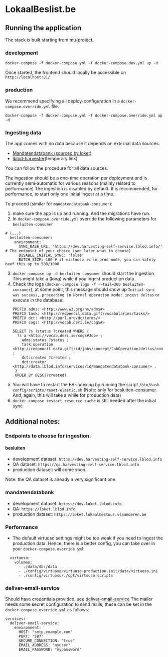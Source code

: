 # LokaalBeslist.be

## Running the application
The stack is built starting from [mu-project](https://github.com/mu-semtech/mu-project).

### development
```shell
docker-compose -f docker-compose.yml -f docker-compose.dev.yml up -d
```
Once started, the frontend should locally be accessible on `http://localhost:81/`
### production
We recommend specifying all deploy-configuration in a `docker-compose.override.yml` file.
```shell
docker-compose -f docker-compose.yml -f docker-compose.override.yml up -d
```
### Ingesting data
The app comes with no data because it depends on external data sources.

  *  [Mandatendatabank (sourced by loket)](https://loket.lokaalbestuur.vlaanderen.be/)
  *  [lblod-harvester](https://qa.harvesting-self-service.lblod.info/)(temporary link)

You can follow the procedure for all data sources.

The ingestion should be a one-time operation per deployment and is currently semi-automatic for various reasons (mainly related to performance)
The ingestion is disabled by default. It is recommended, for performance, to start only one initial ingest at a time.

To proceed (similar for `mandatendatabank-consumer`):
1. make sure the app is up and running. And the migrations have run.
2. In `docker-compose.override.yml` override the following parameters for `besluiten-consumer`
```
# (...)
  besluiten-consumer:
    environment:
      SYNC_BASE_URL: 'https://dev.harvesting-self-service.lblod.info/' # The endpoint of your choice (see later what to choose)
      DISABLE_INITIAL_SYNC: 'false'
      BATCH_SIZE: 100 # if virtuoso is in prod mode, you can safely beef this up to 500/1000
```
3. `docker-compose up -d besluiten-consumer` should start the ingestion.
  This might take a (long) while if you ingest production data.
4. Check the logs (`docker-compose logs -f --tail=200 besluiten-consumer`), at some point, this message should show up
  `Initial sync was success, proceeding in Normal operation mode: ingest deltas`
   or execute in the database:
   ```
   PREFIX adms: <http://www.w3.org/ns/adms#>
   PREFIX task: <http://redpencil.data.gift/vocabularies/tasks/>
   PREFIX dct: <http://purl.org/dc/terms/>
   PREFIX cogs: <http://vocab.deri.ie/cogs#>

   SELECT ?s ?status ?created WHERE {
     ?s a <http://vocab.deri.ie/cogs#Job> ;
       adms:status ?status ;
       task:operation <http://redpencil.data.gift/id/jobs/concept/JobOperation/deltas/consumer/initialSync/besluiten> ;
       dct:created ?created ;
       dct:creator <http://data.lblod.info/services/id/mandatendatabank-consumer> .
    }
    ORDER BY DESC(?created)
   ```
5. You will have to restart the ES-indexing by running the script `/bin/bash config/scripts/reset-elastic.sh`
    (Note: only for besluiten-consumer. And, again, this will take a while for production data)
6. `docker-compose restart resource cache` is still needed after the intiial sync

## Additional notes:
### Endpoints to choose for ingestion.
#### besluiten

- development dataset: `https://dev.harvesting-self-service.lblod.info`
- QA dataset: `https://qa.harvesting-self-service.lblod.info`
- production dataset: will come soon.

Note: the QA dataset is already a very significant one.

### mandatendatabank

- development dataset: `https://dev.loket.lblod.info`
- QA: `https://loket.lblod.info`
- production dataset: `https://loket.lokaalbestuur.vlaanderen.be`

### Performance
- The default virtuoso settings might be too weak if you need to ingest the production data. Hence, there is a better config, you can take over in your `docker-compose.override.yml`
```
  virtuoso:
    volumes:
      - ./data/db:/data
      - ./config/virtuoso/virtuoso-production.ini:/data/virtuoso.ini
      - ./config/virtuoso/:/opt/virtuoso-scripts
```
### deliver-email-service
Should have credentials provided, see [deliver-email-service](https://github.com/redpencilio/deliver-email-service)
The mailer needs some secret configuration to send mails; these can be set in the
`docker-compose.override.yml` as follows:

```
services:
  deliver-email-service:
    environment:
      HOST: "smtp.example.com"
      PORT: "587"
      SECURE_CONNECTION: "true"
      EMAIL_ADDRESS: "myuser"
      EMAIL_PASSWORD: "mypassword"
```
